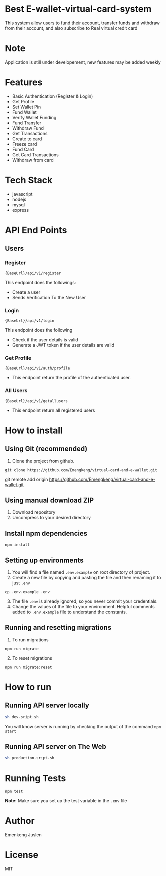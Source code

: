 # Best E-wallet-virtual-card-system
This system allow users to fund their account, transfer funds and withdraw from their account, and also subscribe to Real virtual credit card

# Note
Application is still under developement, new features may be added weekly 

# Features
- Basic Authentication (Register & Login)
- Get Profile
- Set Wallet Pin
- Fund Wallet
- Verify Wallet Funding
- Fund Transfer
- Withdraw Fund
- Get Transactions
- Create to card
- Freeze card
- Fund Card
- Get Card Transactions
- Withdraw from card

# Tech Stack
- javascript
- nodejs
- mysql
- express

# API End Points
## Users
### Register
```
{BaseUrl}/api/v1/register
```
This endpoint does the followings:

- Create a user
- Sends Verification To the New User

### Login
```
{BaseUrl}/api/v1/login
```
This endpoint does the following
- Check if the user details is valid
- Generate a JWT token if the user details are valid

### Get Profile
```
{BaseUrl}/api/v1/auth/profile
```
- This endpoint return the profile of the authenticated user.

### All Users
```
{BaseUrl}/api/v1/getallusers
```
- This endpoint return all registered users 


# How to install

## Using Git (recommended)
1. Clone the project from github.

```
git clone https://github.com/Emengkeng/virtual-card-and-e-wallet.git
```
git remote add origin https://github.com/Emengkeng/virtual-card-and-e-wallet.git
## Using manual download ZIP

1. Download repository
2. Uncompress to your desired directory

## Install npm dependencies

```
npm install
```

## Setting up environments
1. You will find a file named `.env.example` on root directory of project.
2. Create a new file by copying and pasting the file and then renaming it to just `.env`

```
cp .env.example .env
```
3. The file `.env` is already ignored, so you never commit your credentials.
4. Change the values of the file to your environment. Helpful comments added to `.env.example` file to understand the constants.

## Running and resetting migrations

1. To run migrations
```
npm run migrate
```
2. To reset migrations
```
npm run migrate:reset
```

# How to run

## Running API server locally
```sh
sh dev-sript.sh
```
You will know server is running by checking the output of the command `npm start`

## Running API server on The Web
```sh
sh production-sript.sh
```


# Running Tests
```
npm test
```
**Note:** Make sure you set up the test variable in the `.env` file

# Author
Emenkeng Juslen

# License
MIT
